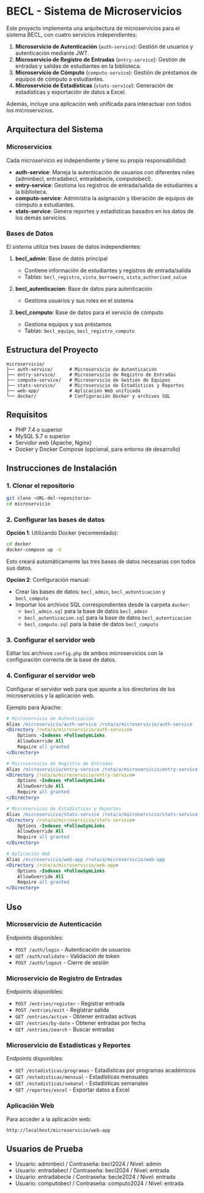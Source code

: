 # BECL - Sistema de Microservicios

Este proyecto implementa una arquitectura de microservicios para el sistema BECL, con cuatro servicios independientes:

1. **Microservicio de Autenticación** (`auth-service`): Gestión de usuarios y autenticación mediante JWT.
2. **Microservicio de Registro de Entradas** (`entry-service`): Gestión de entradas y salidas de estudiantes en la biblioteca.
3. **Microservicio de Cómputo** (`computo-service`): Gestión de préstamos de equipos de cómputo a estudiantes.
4. **Microservicio de Estadísticas** (`stats-service`): Generación de estadísticas y exportación de datos a Excel.

Además, incluye una aplicación web unificada para interactuar con todos los microservicios.

## Arquitectura del Sistema

### Microservicios

Cada microservicio es independiente y tiene su propia responsabilidad:

- **auth-service**: Maneja la autenticación de usuarios con diferentes roles (adminbecl, entradabecl, entradabecle, computobecl).
- **entry-service**: Gestiona los registros de entrada/salida de estudiantes a la biblioteca.
- **computo-service**: Administra la asignación y liberación de equipos de cómputo a estudiantes.
- **stats-service**: Genera reportes y estadísticas basados en los datos de los demás servicios.

### Bases de Datos

El sistema utiliza tres bases de datos independientes:

1. **becl_admin**: Base de datos principal
   - Contiene información de estudiantes y registros de entrada/salida
   - Tablas: `becl_registro`, `vista_borrowers`, `vista_authorised_value`

2. **becl_autenticacion**: Base de datos para autenticación
   - Gestiona usuarios y sus roles en el sistema

3. **becl_computo**: Base de datos para el servicio de cómputo
   - Gestiona equipos y sus préstamos
   - Tablas: `becl_equipo`, `becl_registro_computo`

## Estructura del Proyecto

```
microservicio/
├── auth-service/      # Microservicio de Autenticación
├── entry-service/     # Microservicio de Registro de Entradas
├── computo-service/   # Microservicio de Gestión de Equipos
├── stats-service/     # Microservicio de Estadísticas y Reportes
├── web-app/           # Aplicación Web unificada
└── docker/            # Configuración Docker y archivos SQL
```

## Requisitos

- PHP 7.4 o superior
- MySQL 5.7 o superior
- Servidor web (Apache, Nginx)
- Docker y Docker Compose (opcional, para entorno de desarrollo)

## Instrucciones de Instalación

### 1. Clonar el repositorio

```bash
git clone <URL-del-repositorio>
cd microservicio
```

### 2. Configurar las bases de datos

**Opción 1**: Utilizando Docker (recomendado):
```bash
cd docker
docker-compose up -d
```
Esto creará automáticamente las tres bases de datos necesarias con todos sus datos.

**Opción 2**: Configuración manual:
- Crear las bases de datos: `becl_admin`, `becl_autenticacion` y `becl_computo`
- Importar los archivos SQL correspondientes desde la carpeta `docker`:
  - `becl_admin.sql` para la base de datos `becl_admin`
  - `becl_autenticacion.sql` para la base de datos `becl_autenticacion`
  - `becl_computo.sql` para la base de datos `becl_computo`

### 3. Configurar el servidor web

Editar los archivos `config.php` de ambos microservicios con la configuración correcta de la base de datos.

### 4. Configurar el servidor web

Configurar el servidor web para que apunte a los directorios de los microservicios y la aplicación web.

Ejemplo para Apache:

```apache
# Microservicio de Autenticación
Alias /microservicio/auth-service /ruta/a/microservicio/auth-service
<Directory /ruta/a/microservicio/auth-service>
    Options -Indexes +FollowSymLinks
    AllowOverride All
    Require all granted
</Directory>

# Microservicio de Registro de Entradas
Alias /microservicio/entry-service /ruta/a/microservicio/entry-service
<Directory /ruta/a/microservicio/entry-service>
    Options -Indexes +FollowSymLinks
    AllowOverride All
    Require all granted
</Directory>

# Microservicio de Estadísticas y Reportes
Alias /microservicio/stats-service /ruta/a/microservicio/stats-service
<Directory /ruta/a/microservicio/stats-service>
    Options -Indexes +FollowSymLinks
    AllowOverride All
    Require all granted
</Directory>

# Aplicación Web
Alias /microservicio/web-app /ruta/a/microservicio/web-app
<Directory /ruta/a/microservicio/web-app>
    Options -Indexes +FollowSymLinks
    AllowOverride All
    Require all granted
</Directory>
```

## Uso

### Microservicio de Autenticación

Endpoints disponibles:
- `POST /auth/login` - Autenticación de usuarios
- `GET /auth/validate` - Validación de token
- `POST /auth/logout` - Cierre de sesión

### Microservicio de Registro de Entradas

Endpoints disponibles:
- `POST /entries/register` - Registrar entrada
- `POST /entries/exit` - Registrar salida
- `GET /entries/active` - Obtener entradas activas
- `GET /entries/by-date` - Obtener entradas por fecha
- `GET /entries/search` - Buscar entradas

### Microservicio de Estadísticas y Reportes

Endpoints disponibles:
- `GET /estadisticas/programas` - Estadísticas por programas académicos
- `GET /estadisticas/mensual` - Estadísticas mensuales
- `GET /estadisticas/semanal` - Estadísticas semanales
- `GET /reportes/excel` - Exportar datos a Excel

### Aplicación Web

Para acceder a la aplicación web:
```
http://localhost/microservicio/web-app
```

## Usuarios de Prueba

- Usuario: adminbecl / Contraseña: becl2024 / Nivel: admin
- Usuario: entradabecl / Contraseña: becl2024 / Nivel: entrada
- Usuario: entradabecle / Contraseña: becle2024 / Nivel: entrada
- Usuario: computobecl / Contraseña: computo2024 / Nivel: entrada 